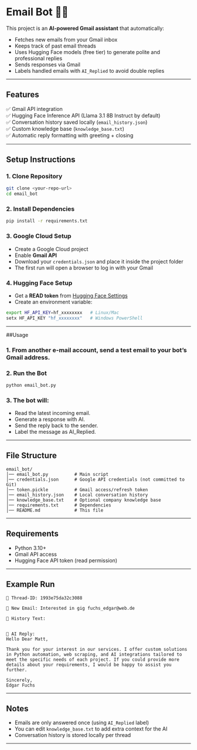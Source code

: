 # Email Bot 🤖📨

This project is an **AI-powered Gmail assistant** that automatically:
- Fetches new emails from your Gmail inbox
- Keeps track of past email threads
- Uses Hugging Face models (free tier) to generate polite and professional replies
- Sends responses via Gmail
- Labels handled emails with `AI_Replied` to avoid double replies

---

## Features
✅ Gmail API integration  
✅ Hugging Face Inference API (Llama 3.1 8B Instruct by default)  
✅ Conversation history saved locally (`email_history.json`)  
✅ Custom knowledge base (`knowledge_base.txt`)  
✅ Automatic reply formatting with greeting + closing  

---

## Setup Instructions

### 1. Clone Repository
```bash
git clone <your-repo-url>
cd email_bot
```

### 2. Install Dependencies
```bash
pip install -r requirements.txt
```

### 3. Google Cloud Setup
- Create a Google Cloud project
- Enable **Gmail API**
- Download your `credentials.json` and place it inside the project folder
- The first run will open a browser to log in with your Gmail

### 4. Hugging Face Setup
- Get a **READ token** from [Hugging Face Settings](https://huggingface.co/settings/tokens)
- Create an environment variable:
```bash
export HF_API_KEY=hf_xxxxxxxx   # Linux/Mac
setx HF_API_KEY "hf_xxxxxxxx"   # Windows PowerShell
```

---

##Usage

### 1. From another e-mail account, send a test email to your bot’s Gmail address.

### 2. Run the Bot
```bash
python email_bot.py
```

### 3. The bot will:
- Read the latest incoming email.
- Generate a response with AI.
- Send the reply back to the sender.
- Label the message as AI_Replied.

---

## File Structure
```
email_bot/
│── email_bot.py          # Main script
│── credentials.json      # Google API credentials (not committed to Git)
│── token.pickle          # Gmail access/refresh token
│── email_history.json    # Local conversation history
│── knowledge_base.txt    # Optional company knowledge base
│── requirements.txt      # Dependencies
│── README.md             # This file
```

---

## Requirements
- Python 3.10+
- Gmail API access
- Hugging Face API token (read permission)

---

## Example Run
```
🧵 Thread-ID: 1993e75da32c3088

📩 New Email: Interested in gig fuchs_edgar@web.de

🤖 History Text:


🤖 AI Reply:
Hello Dear Matt,

Thank you for your interest in our services. I offer custom solutions in Python automation, web scraping, and AI integrations tailored to meet the specific needs of each project. If you could provide more details about your requirements, I would be happy to assist you further.

Sincerely,
Edgar Fuchs
```

---

## Notes
- Emails are only answered once (using `AI_Replied` label)  
- You can edit `knowledge_base.txt` to add extra context for the AI  
- Conversation history is stored locally per thread  

---

